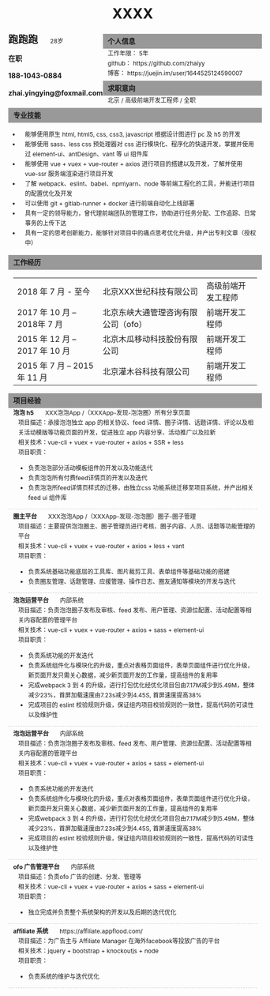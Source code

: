 # <center>XXXX</center>
<div class="about-me-header">
    <div class="user-info">
        <div class="user-name">
            跑跑跑
            <span class="user-age">28岁</span>
        </div>
        <div class="user-tel">在职</div>
        <div class="user-tel">188-1043-0884</div>
        <div class="user-tel">zhai.yingying@foxmail.com</div>
    </div>
    <div class="job-info">
        <div class="info-box">
            <div class="title">
                个人信息
            </div>
            <div class="detail">
                <span class="detail-title">工作年限：</span>
                <span class="detail-content">5年</span>
            </div>
            <div class="detail">
                <span class="detail-title">github：</span>
                <span class="detail-content">https://github.com/zhaiyy</span>
            </div>
            <div class="detail">
                <span class="detail-title">博客：</span>
                <span class="detail-content">https://juejin.im/user/1644525124590007</span>
            </div>
        </div>
        <div class="info-box">
            <div class="title">
                求职意向
            </div>
            <div class="detail">
                <span class="detail-title">北京 / 高级前端开发工程师 / 全职 </span>
            </div>
        </div>
    </div>
</div>
<div class="info-box">
    <div class="title">专业技能</div>
    <ul>
        <li class="detail">能够使用原生 html, html5, css, css3, javascript 根据设计图进行 pc 及 h5 的开发</li>
        <li class="detail">能够使用 sass、less css 预处理器对 css 进行模块化、程序化的快速开发，掌握并使用过 element-ui、antDesign、vant 等 ui 组件库</li>
        <li class="detail">能够使用 vue + vuex + vue-router + axios 进行项目的搭建以及开发，了解并使用 vue-ssr 服务端渲染进行项目开发</li>
        <li class="detail">了解 webpack、eslint、babel、npm\yarn、node 等前端工程化的工具，并能进行项目的配置优化及开发 </li>
        <li class="detail">可以使用 git + gitlab-runner + docker 进行前端自动化上线部署 </li>
        <li class="detail">具有一定的领导能力，曾代理前端团队的管理工作，协助进行任务分配、工作追踪、日常事务的上传下达 </li>
        <li class="detail">具有一定的思考创新能力，能够针对项目中的痛点思考优化升级，并产出专利文章（授权中）</li>
    </ul>
</div>
<div class="info-box">
    <div class="title">工作经历</div>
    <div class="detail">
    <table>
        <tr>
            <td> 2018 年 7 月  - 至今</td>
            <td> 北京XXX世纪科技有限公司</td>
            <td> 高级前端开发工程师</td>
        </tr>
        <tr>
            <td> 2017 年 10 月  – 2018年 7 月</td>
            <td> 北京东峡大通管理咨询有限公司（ofo）</td>
            <td> 前端开发工程师</td>
        </tr>
        <tr>
            <td> 2015 年 12 月  – 2017 年 10 月</td>
            <td> 北京木瓜移动科技股份有限公司</td>
            <td> 前端开发工程师</td>
        </tr>
        <tr>
            <td> 2015 年 7 月  – 2015 年 11 月</td>
            <td> 北京灌木谷科技有限公司</td>
            <td> 前端开发工程师</td>
        </tr>
    </table>
</div>
<div class="info-box">
    <div class="title">项目经验</div>
    <div class="project-box detail">
        <div class="project-title">泡泡 h5 
            <span class="user-age">XXX泡泡App /（XXXApp-发现-泡泡圈）所有分享页面</span>
        </div>
        <div class="detail">项目描述：承接泡泡独立 app 的相关协议、feed 详情、圈子详情、话题详情、评论以及相关活动模版等功能页面的开发，促进独立 app 内容分享、活动推广以及拉新</div>
        <div class="detail">相关技术：vue-cli + vuex + vue-router + axios + SSR + less</div>
        <div class="detail">
            项目职责：
            <ul>
                <li>负责泡泡部分活动模板组件的开发以及功能迭代</li>
                <li>负责泡泡所有付费feed详情页的开发以及迭代</li>
                <li>负责泡泡所feed详情页样式的迁移，由独立css 功能系统迁移至项目系统，并产出相关 feed ui 组件库</li>
            </ul>
        </div>
    </div>
    <div class="project-box detail">
        <div class="project-title">圈主平台
            <span class="user-age">XXX泡泡App /（XXXApp-发现-泡泡圈）圈子-圈子管理</span>
        </div>
        <div class="detail">项目描述：主要提供泡泡圈主、圈子管理员进行考核、圈子内容、人员、话题等功能管理的平台</div>
        <div class="detail">相关技术：vue-cli + vuex + vue-router + axios + less + vant</div>
        <div class="detail">
            项目职责：
            <ul>
                <li>负责系统基础功能底层的工具库、图片裁剪工具、表单组件等基础功能的搭建</li>
                <li>负责圈友管理、话题管理、应援管理、操作日志、圈友通知等模块的开发与迭代</li>
            </ul>
        </div>
    </div>
    <div class="project-box detail">
        <div class="project-title">泡泡运营平台
            <span class="user-age">内部系统</span>
        </div>
        <div class="detail">项目描述：负责泡泡圈子发布及审核、feed 发布、用户管理、资源位配置、活动配置等相关内容配置的管理平台</div>
        <div class="detail">相关技术：vue-cli + vuex + vue-router + axios + sass + element-ui</div>
        <div class="detail">
            项目职责：
            <ul>
                <li>负责系统功能的开发迭代</li>
                <li>负责系统组件化与模块化的升级，重点对表格页面组件，表单页面组件进行优化升级，新页面开发只需关心数据，减少新页面开发的工作量，提高组件的复用率</li>
                <li>完成webpack 3 到 4 的升级，进行打包优化经优化项目包由7.17M减少到5.49M，整体减少23%，首屏加载速度由7.23s减少到4.45S, 首屏速度提高38%</li>
                <li>完成项目的 eslint 校验规则升级，保证组内项目校验规则的一致性，提高代码的可读性以及维护性</li>
            </ul>
        </div>
    </div>
    <div class="project-box detail">
        <div class="project-title">泡泡运营平台
            <span class="user-age">内部系统</span>
        </div>
        <div class="detail">项目描述：负责泡泡圈子发布及审核、feed 发布、用户管理、资源位配置、活动配置等相关内容配置的管理平台</div>
        <div class="detail">相关技术：vue-cli + vuex + vue-router + axios + sass + element-ui</div>
        <div class="detail">
            项目职责：
            <ul>
                <li>负责系统功能的开发迭代</li>
                <li>负责系统组件化与模块化的升级，重点对表格页面组件，表单页面组件进行优化升级，新页面开发只需关心数据，减少新页面开发的工作量，提高组件的复用率</li>
                <li>完成webpack 3 到 4 的升级，进行打包优化经优化项目包由7.17M减少到5.49M，整体减少23%，首屏加载速度由7.23s减少到4.45S, 首屏速度提高38%</li>
                <li>完成项目的 eslint 校验规则升级，保证组内项目校验规则的一致性，提高代码的可读性以及维护性</li>
            </ul>
        </div>
    </div>
    <div class="project-box detail">
        <div class="project-title">ofo 广告管理平台
            <span class="user-age">内部系统</span>
        </div>
        <div class="detail">项目描述：负责ofo 广告的创建、分发、管理等</div>
        <div class="detail">相关技术：vue-cli + vuex + vue-router + axios + sass + element-ui</div>
        <div class="detail">
            项目职责：
            <ul>
                <li>独立完成并负责整个系统架构的开发以及后期的迭代优化</li>
            </ul>
        </div>
    </div>
     <div class="project-box detail">
        <div class="project-title">affiliate 系统
            <span class="user-age">https://affiliate.appflood.com/</span>
        </div>
        <div class="detail">项目描述：为广告主与 Affiliate Manager 在海外facebook等投放广告的平台</div>
        <div class="detail">相关技术：jquery + bootstrap + knockoutjs + node</div>
        <div class="detail">
            项目职责：
            <ul>
                <li>负责系统的维护与迭代优化</li>
            </ul>
        </div>
    </div>
</div>
<style type="text/css" rel="stylesheet">
.about-me-header {
    display: flex;
}
.user-info {
    width: 300px;
    line-height: 35px
}
.user-tel {
    font-weight: bold
}
.user-age {
    margin-left: 20px;
    font-size: 12px;
    font-weight: normal;
}
.user-name { 
    font-size: 20px;
    font-weight: bold
}
.job-info {
    width: 100%;
    dispaly: block;
}
.title {
    width: 100%;
    background: #999;
    line-height: 30px;
    padding-left: 10px;
    font-weight: bold;
    margin-top: 5px;
}
.detail {
    line-height: 20px;  
    font-size: 12px;
    padding-left: 10px;
}
table, tr, td {
    border: none !important
}
tr, td {
    height: 20px;
}
.project-box {
    border-bottom: 1px dashed #ccc;
    margin-bottom: 5px
}
.project-title {
    font-weight: bold;
}

</style>
